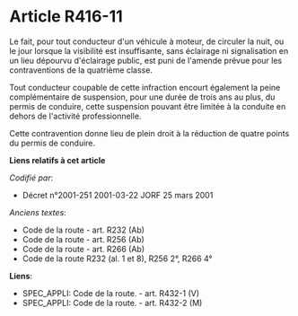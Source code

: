 # Article R416-11

Le fait, pour tout conducteur d'un véhicule à moteur, de circuler la nuit, ou le jour lorsque la visibilité est insuffisante,
sans éclairage ni signalisation en un lieu dépourvu d'éclairage public, est puni de l'amende prévue pour les contraventions
de la quatrième classe.

Tout conducteur coupable de cette infraction encourt également la peine complémentaire de suspension, pour une durée de trois
ans au plus, du permis de conduire, cette suspension pouvant être limitée à la conduite en dehors de l'activité
professionnelle.

Cette contravention donne lieu de plein droit à la réduction de quatre points du permis de conduire.

**Liens relatifs à cet article**

_Codifié par_:

  - Décret n°2001-251 2001-03-22 JORF 25 mars 2001

_Anciens textes_:

  - Code de la route - art. R232 (Ab)
  - Code de la route - art. R256 (Ab)
  - Code de la route - art. R266 (Ab)
  - Code de la route R232 (al. 1 et 8), R256 2°, R266 4°

**Liens**:

  - SPEC_APPLI: Code de la route. - art. R432-1 (V)
  - SPEC_APPLI: Code de la route. - art. R432-2 (M)
